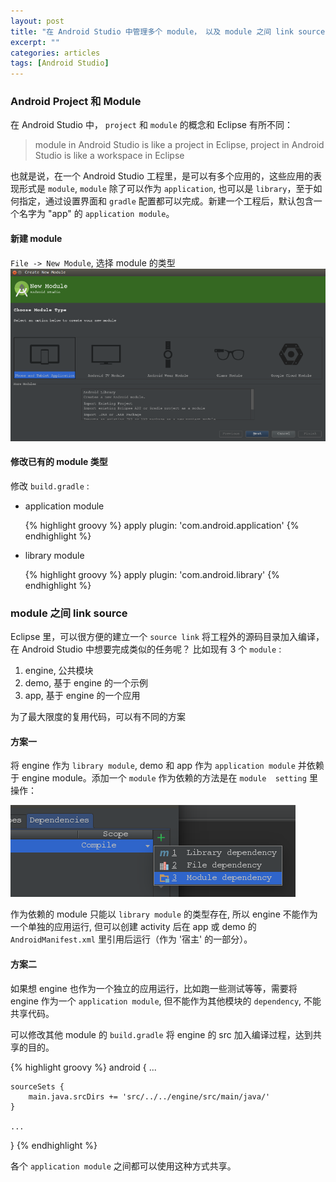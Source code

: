 ```yaml
---
layout: post
title: "在 Android Studio 中管理多个 module， 以及 module 之间 link source"
excerpt: ""
categories: articles
tags: [Android Studio]
---
```


### Android Project 和 Module
在 Android Studio 中， `project` 和 `module` 的概念和 Eclipse 有所不同：

> module in Android Studio is like a project in Eclipse,
  project in Android Studio is like a workspace in Eclipse
  
也就是说，在一个 Android Studio 工程里，是可以有多个应用的，这些应用的表现形式是 `module`, `module` 除了可以作为 `application`, 也可以是 
`library`，至于如何指定，通过设置界面和 `gradle` 配置都可以完成。新建一个工程后，默认包含一个名字为 "app" 的 `application module`。

#### 新建 module
`File -> New Module`,  选择 module 的类型
  ![new module](/images/android-studio-new-module.png)
  
#### 修改已有的 module 类型
  修改 `build.gradle` :
  
* application module

    {% highlight  groovy %}
    apply plugin: 'com.android.application'
    {% endhighlight %}
  
* library module

    {% highlight  groovy %}
    apply plugin: 'com.android.library'
    {% endhighlight %}

### module 之间 link source
Eclipse 里，可以很方便的建立一个 `source link` 将工程外的源码目录加入编译，在 Android Studio 中想要完成类似的任务呢？ 比如现有 3 个
`module` :

1. engine, 公共模块
2. demo, 基于 engine 的一个示例
3. app, 基于 engine 的一个应用

为了最大限度的复用代码，可以有不同的方案

#### 方案一
将 engine 作为 `library module`, demo 和 app 作为 `application module` 并依赖于 engine module。添加一个 `module` 作为依赖的方法是在 `module 
setting` 里操作：

![add dependency](/images/android-studio-add-dependency.png)

作为依赖的 module 只能以 `library module` 的类型存在, 所以 engine 不能作为一个单独的应用运行, 但可以创建 activity 后在 app 或 demo 
的 `AndroidManifest.xml` 里引用后运行（作为 '宿主' 的一部分）。

#### 方案二
如果想 engine 也作为一个独立的应用运行，比如跑一些测试等等，需要将 engine 作为一个 `application module`, 但不能作为其他模块的 `dependency`,
不能共享代码。

可以修改其他 module 的 `build.gradle` 将 engine 的 src 加入编译过程，达到共享的目的。

{% highlight groovy %}
android {
    ...

    sourceSets {
        main.java.srcDirs += 'src/../../engine/src/main/java/'
    }
    
    ...
}
{% endhighlight %}
    
各个 `application module` 之间都可以使用这种方式共享。
    
